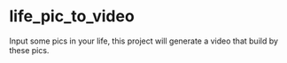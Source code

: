 # life_pic_to_video
Input some pics in your life, this project will generate a video that build by these pics. 
